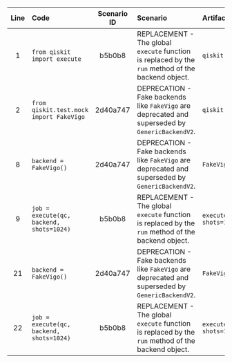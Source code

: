 | Line | Code | Scenario ID | Scenario | Artifact | Refactoring |
| :--: | :--- | :---------: | :------- | :------- | :---------- |
| 1 | `from qiskit import execute` | b5b0b8 | REPLACEMENT - The global `execute` function is replaced by the `run` method of the backend object. | `qiskit.execute` | (Remove import) |
| 2 | `from qiskit.test.mock import FakeVigo` | 2d40a747 | DEPRECATION - Fake backends like `FakeVigo` are deprecated and superseded by `GenericBackendV2`. | `qiskit.test.mock.FakeVigo` | `from qiskit.providers.fake_provider import GenericBackendV2` |
| 8 | `backend = FakeVigo()` | 2d40a747 | DEPRECATION - Fake backends like `FakeVigo` are deprecated and superseded by `GenericBackendV2`. | `FakeVigo()` | `backend = GenericBackendV2(num_qubits=5)` |
| 9 | `job = execute(qc, backend, shots=1024)` | b5b0b8 | REPLACEMENT - The global `execute` function is replaced by the `run` method of the backend object. | `execute(qc, backend, shots=1024)` | `job = backend.run(qc, shots=1024)` |
| 21 | `backend = FakeVigo()` | 2d40a747 | DEPRECATION - Fake backends like `FakeVigo` are deprecated and superseded by `GenericBackendV2`. | `FakeVigo()` | `backend = GenericBackendV2(num_qubits=5)` |
| 22 | `job = execute(qc, backend, shots=1024)` | b5b0b8 | REPLACEMENT - The global `execute` function is replaced by the `run` method of the backend object. | `execute(qc, backend, shots=1024)` | `job = backend.run(qc, shots=1024)` |